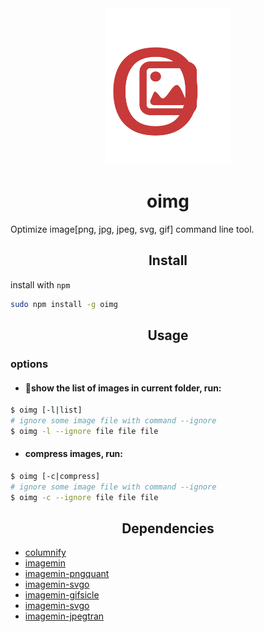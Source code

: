 <div align="center">
  <a href="https://github.com/woolson/oimg.git">
    <img width="200" height="250"
      src="./icon.svg">
  </a>
  <h1 align="center">oimg</h1>
</div>

Optimize image[png, jpg, jpeg, svg, gif] command line tool.

<h2 align="center">Install</h2>

install with `npm`

```bash
sudo npm install -g oimg
```

<h2 align="center">Usage</h2>

### options

- #### show the list of images in current folder, run:

```bash
$ oimg [-l|list]
# ignore some image file with command --ignore
$ oimg -l --ignore file file file
```


- #### compress images, run:

```bash
$ oimg [-c|compress]
# ignore some image file with command --ignore
$ oimg -c --ignore file file file
```

<h2 align="center">Dependencies</h2>

- [columnify](https://github.com/timoxley/columnify)
- [imagemin](https://github.com/imagemin/imagemin)
- [imagemin-pngquant](https://github.com/imagemin/imagemin-pngquant)
- [imagemin-svgo](https://github.com/imagemin/imagemin-svgo)
- [imagemin-gifsicle](https://github.com/imagemin/imagemin-gifsicle)
- [imagemin-svgo](https://github.com/imagemin/imagemin-svgo)
- [imagemin-jpegtran](https://github.com/imagemin/imagemin-jpegtran)